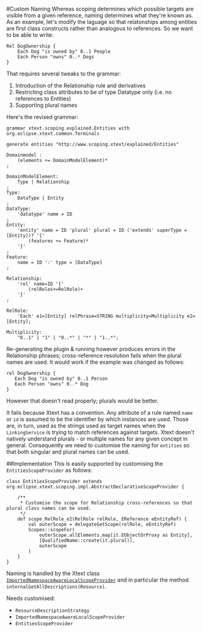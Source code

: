 #Custom Naming
Whereas scoping determines which possible targets are visible from a given reference, naming determines what they're known as.  As an example, let's modify the laguage so that relatonships among entities are first class constructs rather than analogous to references.  So we want to be able to write:

	Rel DogOwnership {
		Each Dog "is owned by" 0..1 People
		Each Person "owns" 0..* Dogs
	}

That requires several tweaks to the grammar:

1. Introduction of the Relationship rule and derivatives
2. Restricting class attributes to be of type Datatype only (i.e. no references to Entities)
3. Supporting plural names

Here's the revised grammar:

	grammar xtext.scoping.explained.Entities with org.eclipse.xtext.common.Terminals
	
	generate entities "http://www.scoping.xtext/explained/Entities"
	
	Domainmodel :
		(elements += DomainModelElement)*
	;
	
	DomainModelElement:
		Type | Relationship
	;
	Type:
		DataType | Entity
	;
	DataType:
		'datatype' name = ID
	;
	Entity:
		'entity' name = ID 'plural' plural = ID ('extends' superType = [Entity])? '{'
			(features += Feature)*
		'}'
	;
	Feature:
		name = ID ':' type = [DataType]
	;
	
	Relationship:
		'rel' name=ID '{'
			(relRoles+=RelRole)+
		'}'
	;
	
	RelRole:
		'Each' e1=[Entity] relPhrase=STRING multiplicity=Multiplicity e2=[Entity];
	
	Multiplicity:
		"0..1" | "1" | "0..*" | "*" | "1..*";

Re-generating the plugin & running however produces errors in the Relationship phrases; cross-reference resolution fails when the plural names are used.  It would work if the example was changed as follows:

    rel DogOwnership {
	   Each Dog "is owned by" 0..1 Person
	   Each Person "owns" 0..* Dog
    }

However that doesn't read properly; plurals would be better.

It fails because Xtext has a convention.  Any attribute of a rule named `name` or `id` is assumed to be the identifier by which instances are used.  Those are, in turn, used as the strings used as target names when the `LinkingService` is trying to match references against targets.  Xtext doesn't natively understand plurals - or multiple names for any given concept in general.  Consequently we need to customise the naming for `entities` so that both singular and plural names can be used.

##Implementation
This is easily supported by customising the `EntitiesScopeProvider` as follows:

	class EntitiesScopeProvider extends org.eclipse.xtext.scoping.impl.AbstractDeclarativeScopeProvider {
	
		/**
		 * Customise the scope for Relationship cross-references so that plural class names can be used.
		 */
		def scope_RelRole_e2(RelRole relRole, EReference eEntityRef) {
			val outerScope = delegateGetScope(relRole, eEntityRef)
			Scopes::scopeFor(
				outerScope.allElements.map[it.EObjectOrProxy as Entity],
				[QualifiedName::create(it.plural)],
				outerScope
			)
		}
	}



Naming is handled by the Xtext class [`ImportedNamespaceAwareLocalScopeProvider`](https://github.com/eclipse/xtext/blob/master/plugins/org.eclipse.xtext/src/org/eclipse/xtext/scoping/impl/ImportedNamespaceAwareLocalScopeProvider.java) and in particular the method `internalGetAllDescriptions(Resource)`.

Needs customised:
* `ResourceDescriptionStrategy`
* `ImportedNamespaceAwareLocalScopeProvider`
*  `EntitiesScopeProvider`

